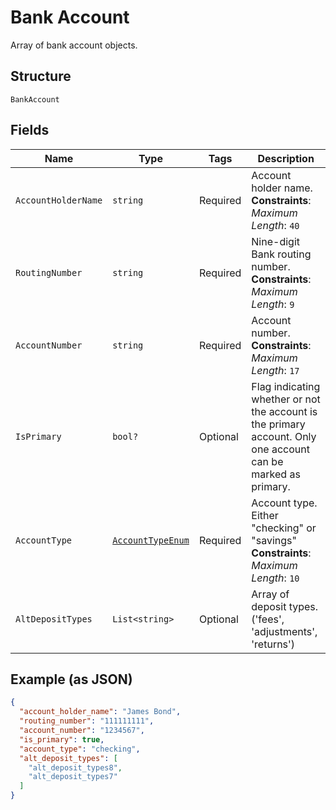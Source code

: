 
# Bank Account

Array of bank account objects.

## Structure

`BankAccount`

## Fields

| Name | Type | Tags | Description |
|  --- | --- | --- | --- |
| `AccountHolderName` | `string` | Required | Account holder name.<br>**Constraints**: *Maximum Length*: `40` |
| `RoutingNumber` | `string` | Required | Nine-digit Bank routing number.<br>**Constraints**: *Maximum Length*: `9` |
| `AccountNumber` | `string` | Required | Account number.<br>**Constraints**: *Maximum Length*: `17` |
| `IsPrimary` | `bool?` | Optional | Flag indicating whether or not the account is the primary account. Only one account can be marked as primary. |
| `AccountType` | [`AccountTypeEnum`](../../doc/models/account-type-enum.md) | Required | Account type. Either "checking" or "savings"<br>**Constraints**: *Maximum Length*: `10` |
| `AltDepositTypes` | `List<string>` | Optional | Array of deposit types. ('fees', 'adjustments', 'returns') |

## Example (as JSON)

```json
{
  "account_holder_name": "James Bond",
  "routing_number": "111111111",
  "account_number": "1234567",
  "is_primary": true,
  "account_type": "checking",
  "alt_deposit_types": [
    "alt_deposit_types8",
    "alt_deposit_types7"
  ]
}
```

